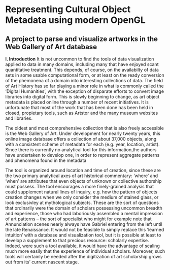 # Representing Cultural Object Metadata using modern OpenGL

## A project to parse and visualize artworks in the Web Gallery of Art database

**I. Introduction**
It is not uncommon to find the tools of data visualization applied to data in many domains, including many that have enjoyed scant quantitative treatment. This depends, of course, on the availabilty of data sets in some usable computational form, or at least on the ready conversion of the phemonena of a domain into interesting collections of data. The field of Art History has so far playing a minor role in what is commonly called the ‘Digital Humanities’, with the exception of disparate efforts to convert image libraries into digital form. This is slowly beginning to change, as art object metadata is placed online through a number of recent initiatives. It is unfortunate that most of the work that has been done has been held in closed, propietary tools, such as Artstor and the many museum websites and libraries.

The oldest and most comprehensive collection that is also freely accessible is the Web Gallery of Art. Under development for nearly twenty years, this online image database offers a collection of about 37,000 objects, along with a consistent scheme of metadata for each (e.g. year, location, artist). Since there is currently no analytical tool for this information,the authors have undertaken to develop one, in order to represent aggregate patterns and phenomena found in the metadata

The tool is organized around location and time of creation, since these are the two primary analytical axes of art historical commentary: ‘where’ and ‘when’ are attributes that even objects of unknown or collective authorship must possess. The tool encourages a more finely-grained analysis that could supplement natural lines of inquiry, e.g. how the pattern of objects creation changes when we only consider the medium of stained glass, or look exclusivley at mythological subjects. These are the sort of questions that ordinarily were the domain of scholars possessing uncommon breadth and experience, those who had laboriously assembled a mental impression of art patterns – the sort of specialist who might for example note that Annunciation scenes nearly always have Gabriel entering from the left until the late Renaissance. It would not be feasible to simply replace this ‘learned intuition’ with a database and visualization tool, but it is possible at least to develop a supplement to that precious resource: scholarly expertise. Indeed, were such a tool available, it would have the advantage of scaling much more easily that the experience of individual scholars. Moreover, such tools will certainly be needed after the digitization of art scholarship grows out from its’ current nascent stage.